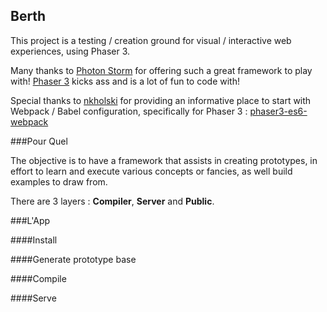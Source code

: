 ## Berth

This project is a testing / creation ground for visual / interactive web experiences, using Phaser 3.

Many thanks to [Photon Storm](https://github.com/photonstorm) for offering such a great framework to play with! [Phaser 3](https://github.com/photonstorm/phaser) kicks ass and is a lot of fun to code with!

Special thanks to [nkholski](https://github.com/nkholski/phaser3-es6-webpack) for providing an informative place to start with Webpack / Babel configuration, specifically for Phaser 3 : [phaser3-es6-webpack](https://github.com/nkholski/phaser3-es6-webpack)

###Pour Quel

The objective is to have a framework that assists in creating prototypes, in effort to learn and execute various concepts or fancies, as well build examples to draw from.

There are 3 layers : **Compiler**, **Server** and **Public**.

###L'App

####Install


####Generate prototype base


####Compile


####Serve
